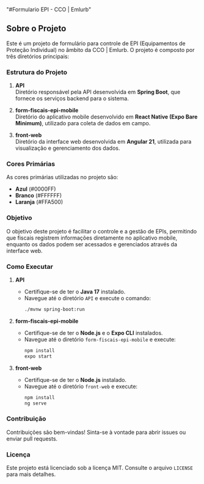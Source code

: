 "#Formulario EPI - CCO | Emlurb" 

## Sobre o Projeto

Este é um projeto de formulário para controle de EPI (Equipamentos de Proteção Individual) no âmbito da CCO | Emlurb. O projeto é composto por três diretórios principais:

### Estrutura do Projeto

1. **API**  
    Diretório responsável pela API desenvolvida em **Spring Boot**, que fornece os serviços backend para o sistema.

2. **form-fiscais-epi-mobile**  
    Diretório do aplicativo mobile desenvolvido em **React Native (Expo Bare Minimum)**, utilizado para coleta de dados em campo.

3. **front-web**  
    Diretório da interface web desenvolvida em **Angular 21**, utilizada para visualização e gerenciamento dos dados.

### Cores Primárias

As cores primárias utilizadas no projeto são:  
- **Azul** (#0000FF)  
- **Branco** (#FFFFFF)  
- **Laranja** (#FFA500)

### Objetivo

O objetivo deste projeto é facilitar o controle e a gestão de EPIs, permitindo que fiscais registrem informações diretamente no aplicativo mobile, enquanto os dados podem ser acessados e gerenciados através da interface web.

### Como Executar

1. **API**  
    - Certifique-se de ter o **Java 17** instalado.  
    - Navegue até o diretório `API` e execute o comando:  
      ```bash
      ./mvnw spring-boot:run
      ```

2. **form-fiscais-epi-mobile**  
    - Certifique-se de ter o **Node.js** e o **Expo CLI** instalados.  
    - Navegue até o diretório `form-fiscais-epi-mobile` e execute:  
      ```bash
      npm install
      expo start
      ```

3. **front-web**  
    - Certifique-se de ter o **Node.js** instalado.  
    - Navegue até o diretório `front-web` e execute:  
      ```bash
      npm install
      ng serve
      ```

### Contribuição

Contribuições são bem-vindas! Sinta-se à vontade para abrir issues ou enviar pull requests.

### Licença

Este projeto está licenciado sob a licença MIT. Consulte o arquivo `LICENSE` para mais detalhes.